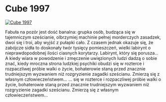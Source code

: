 Cube 1997 
=============
[![Cube 1997 ](http://vidos.pl/images/player.gif)](http://vidos.pl/cube-1997)

 Fabuła na pozór jest dość banalna: grupka osób, budząca się w tajemniczym sześcianie, olbrzymiej machinie pełnej morderczych zasadzek, dwoi się i troi, aby wyjść z pułapki cało. Z czasem jednak okazuje się, że zabójcze sidła to doskonały twór tysięcy pomieszczeń, wielki labirynt o nieprawdopodobnej ilości ciasnych korytarzy. Labirynt, który się porusza... A kiedy wiara w powodzenie i zmęczenie uwięzionych ludzi dadzą o sobie znać, kiedy mroczna strona ludzkiej psychiki obudzi się w rozterce i rozpaczliwej próbie walki o życie, bohaterowie staną przed znacznie trudniejszym wyzwaniem niż rozgryzienie zagadki sześcianu. Zmierzą się z własnym człowieczeństwem...   ... się w rozterce i rozpaczliwej próbie walki o życie, bohaterowie staną przed znacznie trudniejszym wyzwaniem niż rozgryzienie zagadki sześcianu. Zmierzą się z własnym człowieczeństwem...
